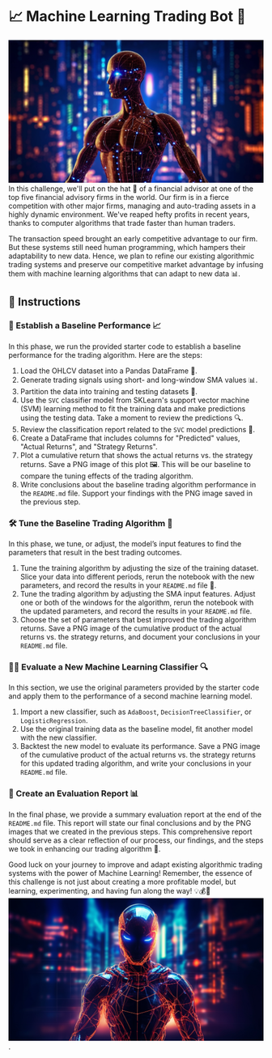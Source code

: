 # 📈 Machine Learning Trading Bot 🤖
![Alt text](Resources/MLTB1.png)
In this challenge, we'll put on the hat 🎩 of a financial advisor at one of the top five financial advisory firms in the world. Our firm is in a fierce competition with other major firms, managing and auto-trading assets in a highly dynamic environment. We've reaped hefty profits in recent years, thanks to computer algorithms that trade faster than human traders. 

The transaction speed brought an early competitive advantage to our firm. But these systems still need human programming, which hampers their adaptability to new data. Hence, we plan to refine our existing algorithmic trading systems and preserve our competitive market advantage by infusing them with machine learning algorithms that can adapt to new data 📊.

## 🎯 Instructions

### 🏁 Establish a Baseline Performance 📈

In this phase, we run the provided starter code to establish a baseline performance for the trading algorithm. Here are the steps:

1. Load the OHLCV dataset into a Pandas DataFrame 🐼.
2. Generate trading signals using short- and long-window SMA values 📊.
3. Partition the data into training and testing datasets 💽.
4. Use the `SVC` classifier model from SKLearn's support vector machine (SVM) learning method to fit the training data and make predictions using the testing data. Take a moment to review the predictions 🔍.
5. Review the classification report related to the `SVC` model predictions 👀.
6. Create a DataFrame that includes columns for "Predicted" values, "Actual Returns", and "Strategy Returns".
7. Plot a cumulative return that shows the actual returns vs. the strategy returns. Save a PNG image of this plot 🖼️. This will be our baseline to compare the tuning effects of the trading algorithm.
8. Write conclusions about the baseline trading algorithm performance in the `README.md` file. Support your findings with the PNG image saved in the previous step.

### 🛠️ Tune the Baseline Trading Algorithm 🔧

In this phase, we tune, or adjust, the model’s input features to find the parameters that result in the best trading outcomes.

1. Tune the training algorithm by adjusting the size of the training dataset. Slice your data into different periods, rerun the notebook with the new parameters, and record the results in your `README.md` file 📝.
2. Tune the trading algorithm by adjusting the SMA input features. Adjust one or both of the windows for the algorithm, rerun the notebook with the updated parameters, and record the results in your `README.md` file.
3. Choose the set of parameters that best improved the trading algorithm returns. Save a PNG image of the cumulative product of the actual returns vs. the strategy returns, and document your conclusions in your `README.md` file.

### 🕵️‍♀️ Evaluate a New Machine Learning Classifier 🔍

In this section, we use the original parameters provided by the starter code and apply them to the performance of a second machine learning model.

1. Import a new classifier, such as `AdaBoost`, `DecisionTreeClassifier`, or `LogisticRegression`.
2. Use the original training data as the baseline model, fit another model with the new classifier.
3. Backtest the new model to evaluate its performance. Save a PNG image of the cumulative product of the actual returns vs. the strategy returns for this updated trading algorithm, and write your conclusions in your `README.md` file.

### 📝 Create an Evaluation Report 📊

In the final phase, we provide a summary evaluation report at the end of the `README.md` file. This report will state our final conclusions and by the PNG images that we created in the previous steps. This comprehensive report should serve as a clear reflection of our process, our findings, and the steps we took in enhancing our trading algorithm 🚀.

Good luck on your journey to improve and adapt existing algorithmic trading systems with the power of Machine Learning! Remember, the essence of this challenge is not just about creating a more profitable model, but learning, experimenting, and having fun along the way! 💡💰🚀
![Alt text](Resources/MLTB2.png) .
